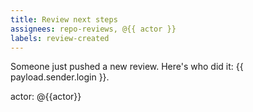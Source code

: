 ```yaml
---
title: Review next steps
assignees: repo-reviews, @{{ actor }}
labels: review-created
---
```

Someone just pushed a new review. Here's who did it: {{ payload.sender.login }}.


actor: @{{actor}}
